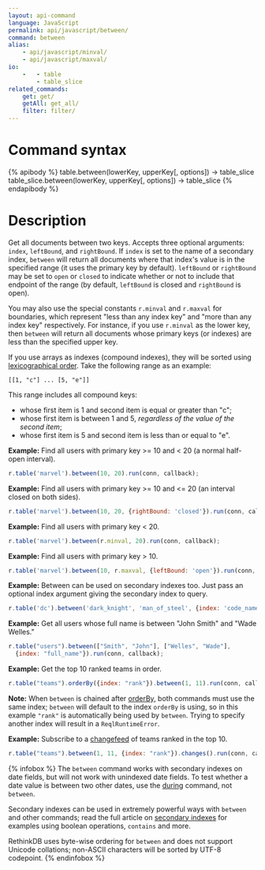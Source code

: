 ```yaml
---
layout: api-command
language: JavaScript
permalink: api/javascript/between/
command: between
alias:
    - api/javascript/minval/
    - api/javascript/maxval/
io:
    -   - table
        - table_slice
related_commands:
    get: get/
    getAll: get_all/
    filter: filter/
---
```


# Command syntax #

{% apibody %}
table.between(lowerKey, upperKey[, options]) &rarr; table_slice
table_slice.between(lowerKey, upperKey[, options]) &rarr; table_slice
{% endapibody %}

# Description #

Get all documents between two keys. Accepts three optional arguments: `index`, `leftBound`, and `rightBound`. If `index` is set to the name of a secondary index, `between` will return all documents where that index's value is in the specified range (it uses the primary key by default). `leftBound` or `rightBound` may be set to `open` or `closed` to indicate whether or not to include that endpoint of the range (by default, `leftBound` is closed and `rightBound` is open).

You may also use the special constants `r.minval` and `r.maxval` for boundaries, which represent "less than any index key" and "more than any index key" respectively. For instance, if you use `r.minval` as the lower key, then `between` will return all documents whose primary keys (or indexes) are less than the specified upper key.

If you use arrays as indexes (compound indexes), they will be sorted using [lexicographical order][lo]. Take the following range as an example:

```text
[[1, "c"] ... [5, "e"]]
```

This range includes all compound keys:

* whose first item is 1 and second item is equal or greater than "c";
* whose first item is between 1 and 5, *regardless of the value of the second item*;
* whose first item is 5 and second item is less than or equal to "e".

[lo]: https://en.wikipedia.org/wiki/Lexicographical_order

__Example:__ Find all users with primary key >= 10 and < 20 (a normal half-open interval).

```js
r.table('marvel').between(10, 20).run(conn, callback);
```

__Example:__ Find all users with primary key >= 10 and <= 20 (an interval closed on both sides).

```js
r.table('marvel').between(10, 20, {rightBound: 'closed'}).run(conn, callback);
```

__Example:__ Find all users with primary key < 20.

```js
r.table('marvel').between(r.minval, 20).run(conn, callback);
```

__Example:__ Find all users with primary key > 10.

```js
r.table('marvel').between(10, r.maxval, {leftBound: 'open'}).run(conn, callback);
```

__Example:__ Between can be used on secondary indexes too. Just pass an optional index argument giving the secondary index to query.

```js
r.table('dc').between('dark_knight', 'man_of_steel', {index: 'code_name'}).run(conn, callback);
```

__Example:__ Get all users whose full name is between "John Smith" and "Wade Welles."

```js
r.table("users").between(["Smith", "John"], ["Welles", "Wade"],
  {index: "full_name"}).run(conn, callback);
```

__Example:__ Get the top 10 ranked teams in order.

```js
r.table("teams").orderBy({index: "rank"}).between(1, 11).run(conn, callback);
```

__Note:__ When `between` is chained after [orderBy](/api/javascript/order_by), both commands must use the same index; `between` will default to the index `orderBy` is using, so in this example `"rank"` is automatically being used by `between`. Trying to specify another index will result in a `ReqlRuntimeError`.

__Example:__ Subscribe to a [changefeed](/docs/changefeeds/javascript) of teams ranked in the top 10.

```js
r.table("teams").between(1, 11, {index: "rank"}).changes().run(conn, callback);
```

{% infobox %}
The `between` command works with secondary indexes on date fields, but will not work with unindexed date fields. To test whether a date value is between two other dates, use the [during](/api/javascript/during) command, not `between`.

Secondary indexes can be used in extremely powerful ways with `between` and other commands; read the full article on [secondary indexes](/docs/secondary-indexes) for examples using boolean operations, `contains` and more.

RethinkDB uses byte-wise ordering for `between` and does not support Unicode collations; non-ASCII characters will be sorted by UTF-8 codepoint.
{% endinfobox %}
